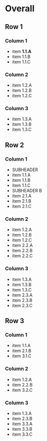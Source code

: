 # Overall

## Row 1

### Column 1

- item <b>1.1.A</b>
- item 1.1.B
- item 1.1.C

### Column 2

- item 1.2.A
- item 1.2.B
- item 1.2.C

### Column 3

- item 1.3.A
- item 1.3.B
- item 1.3.C

## Row 2

### Column 1

- SUBHEADER
- item 1.1.A
- item 1.1.B
- item 1.1.C
- SUBHEADER B
- item 2.1.A
- item 2.1.B
- item 2.1.C

### Column 2

- item 1.2.A
- item 1.2.B
- item 1.2.C
- item 2.2.A
- item 2.2.B
- item 2.2.C

### Column 3

- item 1.3.A
- item 1.3.B
- item 1.3.C
- item 2.3.A
- item 2.3.B
- item 2.3.C

## Row 3

### Column 1

- item 1.1.A
- item 2.1.B
- item 3.1.C

### Column 2

- item 1.2.A
- item 2.2.B
- item 3.2.C

### Column 3

- item 1.3.A
- item 2.3.B
- item 3.3.A
- item 3.3.B
- item 3.3.C